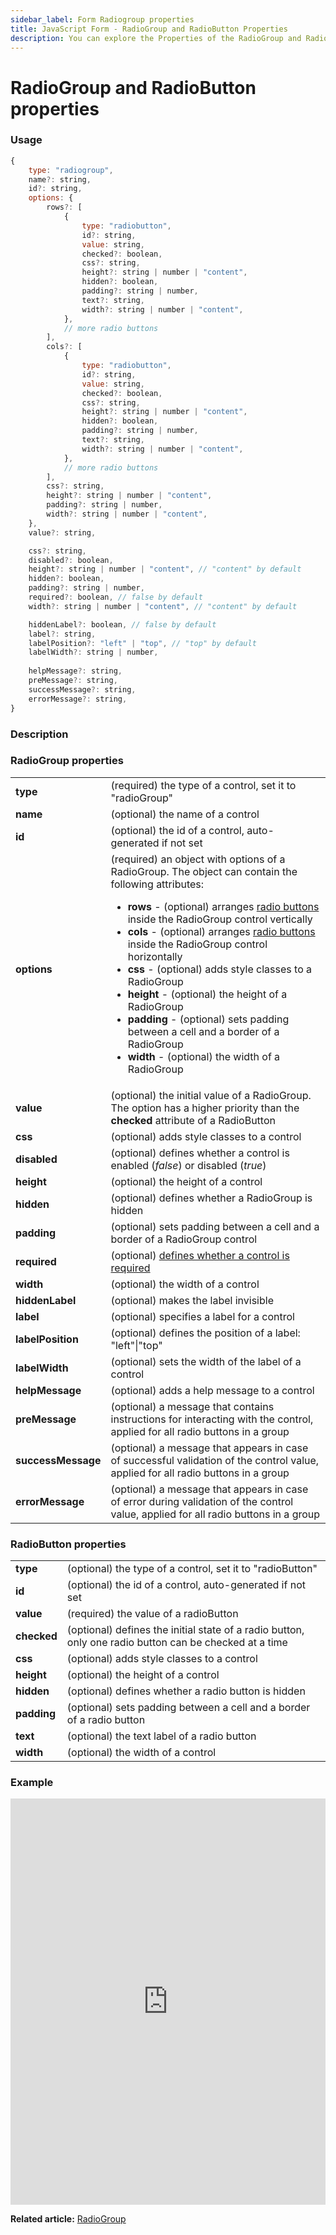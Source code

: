 ```yaml
---
sidebar_label: Form Radiogroup properties
title: JavaScript Form - RadioGroup and RadioButton Properties 
description: You can explore the Properties of the RadioGroup and RadioButton controls of Form in the documentation of the DHTMLX JavaScript UI library. Browse developer guides and API reference, try out code examples and live demos, and download a free 30-day evaluation version of DHTMLX Suite.
---
```


# RadioGroup and RadioButton properties

### Usage

~~~js
{
	type: "radiogroup",
	name?: string,
	id?: string,
	options: {
		rows?: [
			{
				type: "radiobutton",
				id?: string,
				value: string,
				checked?: boolean,
				css?: string,
				height?: string | number | "content",
				hidden?: boolean,
				padding?: string | number,
				text?: string,
				width?: string | number | "content",
			},
			// more radio buttons
		],
		cols?: [
			{
				type: "radiobutton",
				id?: string,
				value: string,
				checked?: boolean,
				css?: string,
				height?: string | number | "content",
				hidden?: boolean,
				padding?: string | number,
				text?: string,
				width?: string | number | "content",
			},
			// more radio buttons
		],
		css?: string,
		height?: string | number | "content",
		padding?: string | number,
		width?: string | number | "content",
	},
	value?: string,

	css?: string,
	disabled?: boolean,
	height?: string | number | "content", // "content" by default
	hidden?: boolean,
	padding?: string | number,
	required?: boolean, // false by default
	width?: string | number | "content", // "content" by default

	hiddenLabel?: boolean, // false by default
	label?: string,
	labelPosition?: "left" | "top", // "top" by default
	labelWidth?: string | number,
	
	helpMessage?: string,
	preMessage?: string,
	successMessage?: string,
	errorMessage?: string,
}
~~~

### Description

### RadioGroup properties

<table>
	<tbody>
        <tr>
			<td><b>type</b></td>
			<td>(required) the type of a control, set it to "radioGroup"</td>
		</tr>
		<tr>
			<td><b>name</b></td>
			<td>(optional) the name of a control</td>
		</tr>
		<tr>
			<td><b>id</b></td>
			<td>(optional) the id of a control, auto-generated if not set</td>
		</tr>
		<tr>
			<td><b>options</b></td>
			<td>(required) an object with options of a RadioGroup. The object can contain the following attributes:
				<ul>
					<li><b>rows</b> - (optional) arranges <a href="../../../../form/api/radiogroup/api_radiogroup_properties/#radiobutton-properties">radio buttons</a> inside the RadioGroup control vertically</li>
					<li><b>cols</b> - (optional) arranges <a href="../../../../form/api/radiogroup/api_radiogroup_properties/#radiobutton-properties">radio buttons</a> inside the RadioGroup control horizontally</li>
					<li><b>css</b> - (optional) adds style classes to a RadioGroup</li>
					<li><b>height</b> - (optional) the height of a RadioGroup </li>
					<li><b>padding</b> - (optional) sets padding between a cell and a border of a RadioGroup</li>
					<li><b>width</b> - (optional) the width of a RadioGroup</li>
				</ul></td>
		</tr>
		<tr>
			<td><b>value</b></td>
			<td>(optional) the initial value of a RadioGroup. The option has a higher priority than the <b>checked</b> attribute of a RadioButton</td>
		</tr>
		<tr>
			<td><b>css</b></td>
			<td>(optional) adds style classes to a control</td>
		</tr>
		<tr>
			<td><b>disabled</b></td>
			<td>(optional) defines whether a control is enabled (<i>false</i>) or disabled (<i>true</i>)</td>
		</tr>
		<tr>
			<td><b>height</b></td>
			<td>(optional) the height of a control</td>
		</tr>
		<tr>
			<td><b>hidden</b></td>
			<td>(optional) defines whether a RadioGroup is hidden</td>
		</tr>
		<tr>
			<td><b>padding</b></td>
			<td>(optional) sets padding between a cell and a border of a RadioGroup control</td>
		</tr>
		<tr>
			<td><b>required</b></td>
			<td>(optional) <a href="../../../work_with_form#validating-form">defines whether a control is required</a></td>
		</tr>
		<tr>
			<td><b>width</b></td>
			<td>(optional) the width of a control</td>
		</tr>
		<tr>
			<td><b>hiddenLabel</b></td>
			<td>(optional) makes the label invisible</td>
		</tr>
		<tr>
			<td><b>label</b></td>
			<td>(optional) specifies a label for a control</td>
		</tr>
    	<tr>
			<td><b>labelPosition</b></td>
			<td>(optional) defines the position of a label: "left"|"top"</td>
		</tr>
    	<tr>
			<td><b>labelWidth</b></td>
			<td>(optional) sets the width of the label of a control</td>
		</tr>
    	<tr>
			<td><b>helpMessage</b></td>
			<td>(optional) adds a help message to a control</td>
		</tr>
		<tr>
			<td><b>preMessage</b></td>
			<td>(optional) a message that contains instructions for interacting with the control, applied for all radio buttons in a group</td>
		</tr>
		<tr>
			<td><b>successMessage</b></td>
			<td>(optional) a message that appears in case of successful validation of the control value, applied for all radio buttons in a group</td>
		</tr>
		<tr>
			<td><b>errorMessage</b></td>
			<td>(optional) a message that appears in case of error during validation of the control value, applied for all radio buttons in a group</td>
		</tr>
    </tbody>
</table>

### RadioButton properties

<table>
	<tbody>
        <tr>
			<td><b>type</b></td>
			<td>(optional) the type of a control, set it to "radioButton"</td>
		</tr>
		<tr>
			<td><b>id</b></td>
			<td>(optional) the id of a control, auto-generated if not set</td>
		</tr>
		<tr>
			<td><b>value</b></td>
			<td>(required) the value of a radioButton</td>
		</tr>
		<tr>
			<td><b>checked</b></td>
			<td>(optional) defines the initial state of a radio button, only one radio button can be checked at a time</td>
		</tr>
		<tr>
			<td><b>css</b></td>
			<td>(optional) adds style classes to a control</td>
		</tr>
		<tr>
			<td><b>height</b></td>
			<td>(optional) the height of a control</td>
		</tr>
		<tr>
			<td><b>hidden</b></td>
			<td>(optional) defines whether a radio button is hidden</td>
		</tr>
		<tr>
			<td><b>padding</b></td>
			<td>(optional) sets padding between a cell and a border of a radio button</td>
		</tr>
		<tr>
			<td><b>text</b></td>
			<td>(optional) the text label of a radio button</td>
		</tr>
		<tr>
			<td><b>width</b></td>
			<td>(optional) the width of a control</td>
		</tr>
    </tbody>
</table>

### Example

<iframe src="https://snippet.dhtmlx.com/ycp1cbct?mode=js" frameborder="0" class="snippet_iframe" width="100%" height="650"></iframe>

**Related article:** [RadioGroup](form/radiogroup.md)

